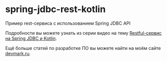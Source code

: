 # spring-jdbc-rest-kotlin
Пример rest-сервиса с использованием Spring JDBC API

Подробности вы можете узнать из серии видео на тему [Restful-сервис на Spring JDBC и Kotlin](https://devmark.ru/article/restful-spring-jdbc-api-kotlin).

Ещё больше статей по разработке ПО вы можете найти на моём сайте [devmark.ru](https://devmark.ru/).